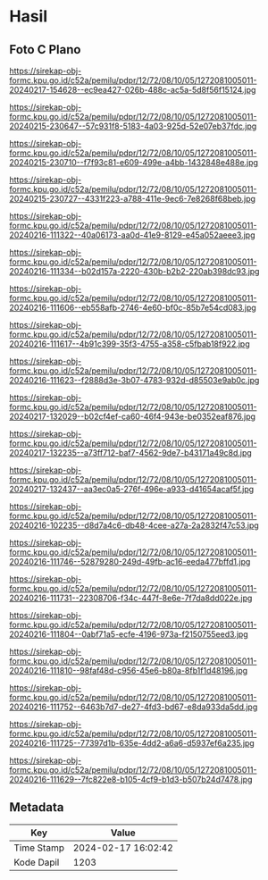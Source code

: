 # Hasil

## Foto C Plano

https://sirekap-obj-formc.kpu.go.id/c52a/pemilu/pdpr/12/72/08/10/05/1272081005011-20240217-154628--ec9ea427-026b-488c-ac5a-5d8f56f15124.jpg

https://sirekap-obj-formc.kpu.go.id/c52a/pemilu/pdpr/12/72/08/10/05/1272081005011-20240215-230647--57c931f8-5183-4a03-925d-52e07eb37fdc.jpg

https://sirekap-obj-formc.kpu.go.id/c52a/pemilu/pdpr/12/72/08/10/05/1272081005011-20240215-230710--f7f93c81-e609-499e-a4bb-1432848e488e.jpg

https://sirekap-obj-formc.kpu.go.id/c52a/pemilu/pdpr/12/72/08/10/05/1272081005011-20240215-230727--4331f223-a788-411e-9ec6-7e8268f68beb.jpg

https://sirekap-obj-formc.kpu.go.id/c52a/pemilu/pdpr/12/72/08/10/05/1272081005011-20240216-111322--40a06173-aa0d-41e9-8129-e45a052aeee3.jpg

https://sirekap-obj-formc.kpu.go.id/c52a/pemilu/pdpr/12/72/08/10/05/1272081005011-20240216-111334--b02d157a-2220-430b-b2b2-220ab398dc93.jpg

https://sirekap-obj-formc.kpu.go.id/c52a/pemilu/pdpr/12/72/08/10/05/1272081005011-20240216-111606--eb558afb-2746-4e60-bf0c-85b7e54cd083.jpg

https://sirekap-obj-formc.kpu.go.id/c52a/pemilu/pdpr/12/72/08/10/05/1272081005011-20240216-111617--4b91c399-35f3-4755-a358-c5fbab18f922.jpg

https://sirekap-obj-formc.kpu.go.id/c52a/pemilu/pdpr/12/72/08/10/05/1272081005011-20240216-111623--f2888d3e-3b07-4783-932d-d85503e9ab0c.jpg

https://sirekap-obj-formc.kpu.go.id/c52a/pemilu/pdpr/12/72/08/10/05/1272081005011-20240217-132029--b02cf4ef-ca60-46f4-943e-be0352eaf876.jpg

https://sirekap-obj-formc.kpu.go.id/c52a/pemilu/pdpr/12/72/08/10/05/1272081005011-20240217-132235--a73ff712-baf7-4562-9de7-b43171a49c8d.jpg

https://sirekap-obj-formc.kpu.go.id/c52a/pemilu/pdpr/12/72/08/10/05/1272081005011-20240217-132437--aa3ec0a5-276f-496e-a933-d41654acaf5f.jpg

https://sirekap-obj-formc.kpu.go.id/c52a/pemilu/pdpr/12/72/08/10/05/1272081005011-20240216-102235--d8d7a4c6-db48-4cee-a27a-2a2832f47c53.jpg

https://sirekap-obj-formc.kpu.go.id/c52a/pemilu/pdpr/12/72/08/10/05/1272081005011-20240216-111746--52879280-249d-49fb-ac16-eeda477bffd1.jpg

https://sirekap-obj-formc.kpu.go.id/c52a/pemilu/pdpr/12/72/08/10/05/1272081005011-20240216-111731--22308706-f34c-447f-8e6e-7f7da8dd022e.jpg

https://sirekap-obj-formc.kpu.go.id/c52a/pemilu/pdpr/12/72/08/10/05/1272081005011-20240216-111804--0abf71a5-ecfe-4196-973a-f2150755eed3.jpg

https://sirekap-obj-formc.kpu.go.id/c52a/pemilu/pdpr/12/72/08/10/05/1272081005011-20240216-111810--98faf48d-c956-45e6-b80a-8fb1f1d48196.jpg

https://sirekap-obj-formc.kpu.go.id/c52a/pemilu/pdpr/12/72/08/10/05/1272081005011-20240216-111752--6463b7d7-de27-4fd3-bd67-e8da933da5dd.jpg

https://sirekap-obj-formc.kpu.go.id/c52a/pemilu/pdpr/12/72/08/10/05/1272081005011-20240216-111725--77397d1b-635e-4dd2-a6a6-d5937ef6a235.jpg

https://sirekap-obj-formc.kpu.go.id/c52a/pemilu/pdpr/12/72/08/10/05/1272081005011-20240216-111629--7fc822e8-b105-4cf9-b1d3-b507b24d7478.jpg


## Metadata

| Key        | Value               |
| ---------- | ------------------- |
| Time Stamp | 2024-02-17 16:02:42 |
| Kode Dapil | 1203                |



